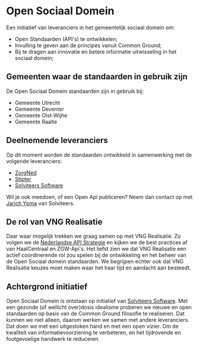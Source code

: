# Open Sociaal Domein

Een initiatief van leveranciers in het gemeentelijk sociaal domein om:
* Open Standaarden (API's) te ontwikkelen;
* Invulling te geven aan de principes vanuit Common Ground;
* Bij te dragen aan innovatie en betere informatie uitwisseling in het sociaal domein;

## Gemeenten waar de standaarden in gebruik zijn

De Open Sociaal Domein standaarden zijn in gebruik bij:
* Gemeente Utrecht
* Gemeente Deventer
* Gemeente Olst-Wijhe
* Gemeente Raalte

## Deelnemende leveranciers

Op dit moment worden de standaarden ontwikkeld in samenwerking met de volgende leveranciers:
* [ZorgNed](https://www.zorgned.nl/)
* [Stipter](https://www.stipter.nl/)
* [Solviteers Software](https://solviteerssoftware.nl/software/common-ground)

Wil je ook meedoen, of een Open Api publiceren? Neem dan contact op met [Jarich Ypma](https://www.linkedin.com/in/jarichypma) van Solviteers.

## De rol van VNG Realisatie

Daar waar mogelijk trekken we graag samen op met VNG Realisatie. Zo volgen we de [Nederlandse API Strategie](https://docs.geostandaarden.nl/api/API-Strategie) en kijken we de best practices af van HaalCentraal en ZGW-Api's. Het liefst zien we dat VNG Realisatie een actief coordinerende rol zou spelen bij de ontwikkeling en het beheer van de Open Sociaal domein standaarden. We begrijpen echter ook dat VNG Realisatie keuzes moet maken waar het haar tijd en aandacht aan besteedt.

## Achtergrond initiatief

Open Sociaal Domein is ontstaan op initiatief van [Solviteers Software](https://solviteerssoftware.nl/software/common-ground). Met een gezonde (of wellicht over)dosis idealisme proberen we nieuwe en open standaarden op basis van de Common Ground filosofie te realiseren. Dat kunnen we niet alleen, daarom werken we samen met andere leveranciers. Dat doen we met een uitgestoken hand en met een open vizier. Om de kwaliteit van informatievoorziening te verbeteren, en het tijdrovende en foutgevoelige handwerk te reduceren.

